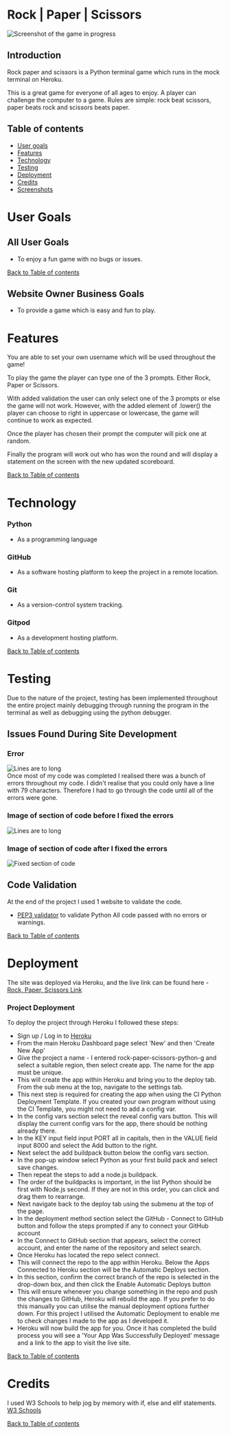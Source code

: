 # Rock | Paper | Scissors
![Screenshot of the game in progress](assets/images/ingame-preview.png)
## Introduction

Rock paper and scissors is a Python terminal game which runs in the mock terminal on Heroku.

This is a great game for everyone of all ages to enjoy.
A player can challenge the computer to a game. Rules are simple: rock beat scissors, paper beats rock and scissors beats paper.

## Table of contents
* [User goals](#user-goals)
* [Features](#Features)
* [Technology](#Technology)
* [Testing](#Testing)
* [Deployment](#Deployment)
* [Credits](#Credits)
* [Screenshots](#Screenshots)

# User Goals
## All User Goals
- To enjoy a fun game with no bugs or issues.

[Back to Table of contents](#table-of-contents)

## Website Owner Business Goals
- To provide a game which is easy and fun to play.

# Features
You are able to set your own username which will be used throughout the game!

To play the game the player can type one of the 3 prompts.
Either Rock, Paper or Scissors.

With added validation the user can only select one of the 3 prompts or else the game will not work.
However, with the added element of .lower() the player can choose to right in uppercase or lowercase, the game will continue to work as expected.

Once the player has chosen their prompt the computer will pick one at random.

Finally the program will work out who has won the round and will display a statement on the screen with the new updated scoreboard.

[Back to Table of contents](#table-of-contents)

# Technology
### Python
* As a programming language
### GitHub
* As a software hosting platform to keep the project in a remote location.
### Git
* As a version-control system tracking.
### Gitpod
* As a development hosting platform.

[Back to Table of contents](#table-of-contents)

# Testing
Due to the nature of the project, testing has been implemented throughout the entire project mainly debugging through running the program in the terminal as well as debugging using the python debugger.

## Issues Found During Site Development
### Error
![Lines are to long](assets/images/error-1.png)
<br>
Once most of my code was completed I realised there was a bunch of errors throughout my code. I didn't realise that you could only have a line with 79 characters. Therefore I had to go through the code until all of the errors were gone.
<br>

### Image of section of code before I fixed the errors

![Lines are to long](assets/images/incorrect.png)
<br>

### Image of section of code after I fixed the errors

![Fixed section of code](assets/images/fixed.png)
<br>

## Code Validation

At the end of the project I used 1 website to validate the code.
 * [PEP3 validator](https://http://pep8online.com/) to validate Python
 All code passed with no errors or warnings.

[Back to Table of contents](#table-of-contents)

# Deployment
The site was deployed via Heroku, and the live link can be found here - [Rock, Paper, Scissors Link]()

### Project Deployment
To deploy the project through Heroku I followed these steps:
- Sign up / Log in to [Heroku](https://www.heroku.com/)
- From the main Heroku Dashboard page select 'New' and then 'Create New App'
- Give the project a name - I entered rock-paper-scissors-python-g and select a suitable region, then select create app. The name for the app must be unique.
- This will create the app within Heroku and bring you to the deploy tab. From the sub menu at the top, navigate to the settings tab.
- This next step is required for creating the app when using the CI Python Deployment Template. If you created your own program without using the CI Template, you might not need to add a config var.
- In the config vars section select the reveal config vars button. This will display the current config vars for the app, there should be nothing already there.
- In the KEY input field input PORT all in capitals, then in the VALUE field input 8000 and select the Add button to the right.
- Next select the add buildpack button below the config vars section.
- In the pop-up window select Python as your first build pack and select save changes.
- Then repeat the steps to add a node.js buildpack.
- The order of the buildpacks is important, in the list Python should be first with Node.js second. If they are not in this order, you can click and drag them to rearrange.
- Next navigate back to the deploy tab using the submenu at the top of the page.
- In the deployment method section select the GitHub - Connect to GitHub button and follow the steps prompted if any to connect your GitHub account
- In the Connect to GitHub section that appears, select the correct account, and enter the name of the repository and select search.
- Once Heroku has located the repo select connect.
- This will connect the repo to the app within Heroku. Below the Apps Connected to Heroku section will be the Automatic Deploys section.
- In this section, confirm the correct branch of the repo is selected in the drop-down box, and then click the Enable Automatic Deploys button
- This will ensure whenever you change something in the repo and push the changes to GitHub, Heroku will rebuild the app. If you prefer to do this manually you can utilise the manual deployment options further down. For this project I utilised the Automatic Deployment to enable me to check changes I made to the app as I developed it.
- Heroku will now build the app for you. Once it has completed the build process you will see a 'Your App Was Successfully Deployed' message and a link to the app to visit the live site.

[Back to Table of contents](#table-of-contents)

# Credits

I used W3 Schools to help jog by memory with if, else and elif statements. [W3 Schools](https://www.w3schools.com/python/python_conditions.asp)

[Back to Table of contents](#table-of-contents)
